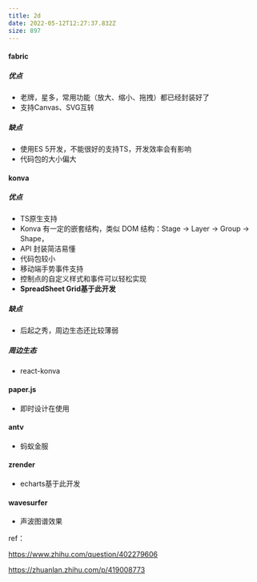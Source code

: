 ```yaml
---
title: 2d
date: 2022-05-12T12:27:37.832Z
size: 897
---
```

#### fabric

##### 优点

- 老牌，星多，常用功能（放大、缩小、拖拽）都已经封装好了
- 支持Canvas、SVG互转

##### 缺点

- 使用ES 5开发，不能很好的支持TS，开发效率会有影响
- 代码包的大小偏大



#### konva

##### 优点

- TS原生支持
- Konva 有一定的嵌套结构，类似 DOM 结构：Stage -> Layer -> Group -> Shape，
- API 封装简洁易懂
- 代码包较小
- 移动端手势事件支持
- 控制点的自定义样式和事件可以轻松实现
- **SpreadSheet Grid基于此开发**

##### 缺点

- 后起之秀，周边生态还比较薄弱

##### 周边生态

- react-konva



#### paper.js

- 即时设计在使用



#### antv

- 蚂蚁金服



#### zrender

- echarts基于此开发



#### wavesurfer

- 声波图谱效果



ref：

https://www.zhihu.com/question/402279606

https://zhuanlan.zhihu.com/p/419008773
